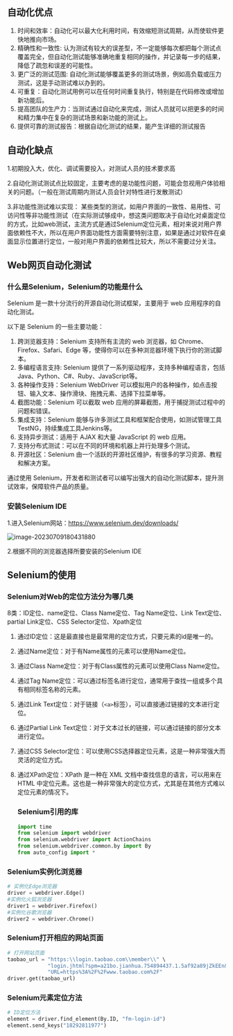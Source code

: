 ## 自动化优点

1. 时间和效率：自动化可以最大化利用时间，有效缩短测试周期，从而使软件更快地推向市场。
2. 精确性和一致性: 认为测试有较大的误差型，不一定能够每次都把每个测试点覆盖完全，但自动化测试能够准确地重复相同的操作，并记录每一步的结果，降低了疏忽和误差的可能性。
3. 更广泛的测试范围: 自动化测试能够覆盖更多的测试场景，例如高负载或压力测试，这是手动测试难以办到的。
4. 可重复：自动化测试用例可以在任何时间重复执行，特别是在代码修改或增加新功能后。
5. 提高团队的生产力：当测试通过自动化来完成，测试人员就可以把更多的时间和精力集中在复杂的测试场景和新功能的测试上。
6. 提供可靠的测试报告：根据自动化测试的结果，能产生详细的测试报告

## 自动化缺点

1.初期投入大，优化、调试需要投入，对测试人员的技术要求高

2.自动化测试测试点比较固定，主要考虑的是功能性问题，可能会忽视用户体验相关的问题。（一般在测试周期内测试人员会针对特性进行发散测试）

3.非功能性测试难以实现： 某些类型的测试，如用户界面的一致性、易用性、可访问性等非功能性测试（在实际测试够成中，想这类问题取决于自动化对桌面定位的方式，比如web测试，主流方式是通过Selenium定位元素，相对来说对用户界面依赖性不大，所以在用户界面功能性方面需要特别注意，如果是通过对软件在桌面显示位置进行定位，一般对用户界面的依赖性比较大，所以不需要过分关注。

## Web网页自动化测试

### 什么是Selenium，Selenium的功能是什么

Selenium 是一款十分流行的开源自动化测试框架，主要用于 web 应用程序的自动化测试。

以下是 Selenium 的一些主要功能：

1. 跨浏览器支持：Selenium 支持所有主流的 web 浏览器，如 Chrome、Firefox、Safari、Edge 等，使得你可以在多种浏览器环境下执行你的测试脚本。
2. 多编程语言支持: Selenium 提供了一系列驱动程序，支持多种编程语言，包括 Java、Python、C#、Ruby、JavaScript等。
3. 各种操作支持：Selenium WebDriver 可以模拟用户的各种操作，如点击按钮、输入文本、操作滑块、拖拽元素、选择下拉菜单等。
4. 截图功能：Selenium 可以截取 web 应用的屏幕截图，用于捕捉测试过程中的问题和错误。
5. 集成支持：Selenium 能够与许多测试工具和框架配合使用，如测试管理工具TestNG，持续集成工具Jenkins等。
6. 支持异步测试：适用于 AJAX 和大量 JavaScript 的 web 应用。
7. 支持分布式测试：可以在不同的环境和机器上并行处理多个测试。
8. 开源社区：Selenium 由一个活跃的开源社区维护，有很多的学习资源、教程和解决方案。

通过使用 Selenium，开发者和测试者可以编写出强大的自动化测试脚本，提升测试效率，保障软件产品的质量。

### 安装Selenium IDE

1.进入Selenium网站：https://www.selenium.dev/downloads/

![image-20230709180431880](https://ning-wang.oss-cn-beijing.aliyuncs.com/blog-imags/image-20230709180431880.png)

2.根据不同的浏览器选择所要安装的Selenium IDE

## Selenium的使用

### Selenium对Web的定位方法分为哪几类

8类：ID定位、name定位、Class Name定位、Tag Name定位、Link Text定位、partial Link定位、CSS Selector定位、Xpath定位

1. 通过ID定位：这是最直接也是最常用的定位方式，只要元素的id是唯一的。
2. 通过Name定位：对于有Name属性的元素可以使用Name定位。
3. 通过Class Name定位：对于有Class属性的元素可以使用Class Name定位。
4. 通过Tag Name定位：可以通过标签名进行定位，通常用于查找一组或多个具有相同标签名称的元素。
5. 通过Link Text定位：对于链接（`<a>`标签），可以直接通过链接的文本进行定位。
6. 通过Partial Link Text定位：对于文本过长的链接，可以通过链接的部分文本进行定位。
7. 通过CSS Selector定位：可以使用CSS选择器定位元素，这是一种非常强大而灵活的定位方式。
8. 通过XPath定位：XPath 是一种在 XML 文档中查找信息的语言，可以用来在 HTML 中定位元素。这也是一种非常强大的定位方式，尤其是在其他方式难以定位元素的情况下。

   ### Selenium引用的库


   ```python
   import time
   from selenium import webdriver
   from selenium.webdriver import ActionChains
   from selenium.webdriver.common.by import By
   from auto_config import *
   ```

### Selenium实例化浏览器

```python
# 实例化Edge浏览器
driver = webdriver.Edge()
#实例化火狐浏览器
driver1 = webdriver.Firefox()
#实例化谷歌浏览器
driver2 = webdriver.Chrome()
```

### Selenium打开相应的网站页面

```python
# 打开网站页面
taobao_url = "https:\\login.taobao.com\\member\\" \
             "login.jhtml?spm=a21bo.jianhua.754894437.1.5af92a89jZkEEn&f=top&redirect" \
             "URL=https%3A%2F%2Fwww.taobao.com%2F"
driver.get(taobao_url)
```

### Selenium元素定位方法

```python
# ID定位方法
element = driver.find_element(By.ID, "fm-login-id")
element.send_keys("18292811977")
```
